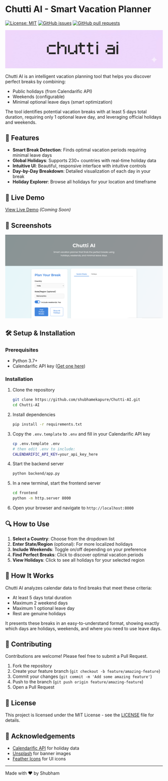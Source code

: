 # Chutti AI - Smart Vacation Planner
[![License: MIT](https://img.shields.io/badge/License-MIT-yellow.svg)](LICENSE) [![GitHub issues](https://img.shields.io/github/issues/shubhamekapure/Chutti-AI)](https://github.com/shubhamekapure/Chutti-AI/issues) [![GitHub pull requests](https://img.shields.io/github/issues-pr/shubhamekapure/Chutti-AI)](https://github.com/shubhamekapure/Chutti-AI/pulls)

![Chutti AI Banner](assets/banner.jpeg)

Chutti AI is an intelligent vacation planning tool that helps you discover perfect breaks by combining:
- Public holidays (from Calendarific API)
- Weekends (configurable)
- Minimal optional leave days (smart optimization)

The tool identifies potential vacation breaks with at least 5 days total duration, requiring only 1 optional leave day, and leveraging official holidays and weekends.

## 🌟 Features

- **Smart Break Detection**: Finds optimal vacation periods requiring minimal leave days
- **Global Holidays**: Supports 230+ countries with real-time holiday data
- **Intuitive UI**: Beautiful, responsive interface with intuitive controls
- **Day-by-Day Breakdown**: Detailed visualization of each day in your break
- **Holiday Explorer**: Browse all holidays for your location and timeframe

## 🚀 Live Demo

[View Live Demo](#) _(Coming Soon)_

## 📸 Screenshots

![Chutti AI Screenshot](assets/screenshot.png)

## 🛠️ Setup & Installation

### Prerequisites
- Python 3.7+
- Calendarific API key ([Get one here](https://calendarific.com/api-documentation))

### Installation

1. Clone the repository
   ```bash
   git clone https://github.com/shubhamekapure/Chutti-AI.git
   cd Chutti-AI
   ```

2. Install dependencies
   ```bash
   pip install -r requirements.txt
   ```

3. Copy the `.env.template` to `.env` and fill in your Calendarific API key
   ```bash
   cp .env.template .env
   # then edit .env to include:
   CALENDARIFIC_API_KEY=your_api_key_here
   ```

4. Start the backend server
   ```bash
   python backend/app.py
   ```

5. In a new terminal, start the frontend server
   ```bash
   cd frontend
   python -m http.server 8000
   ```

6. Open your browser and navigate to `http://localhost:8000`

## 🔍 How to Use

1. **Select a Country**: Choose from the dropdown list
2. **Enter State/Region** (optional): For more localized holidays
3. **Include Weekends**: Toggle on/off depending on your preference
4. **Find Perfect Breaks**: Click to discover optimal vacation periods
5. **View Holidays**: Click to see all holidays for your selected region

## 🧠 How It Works

Chutti AI analyzes calendar data to find breaks that meet these criteria:
- At least 5 days total duration
- Maximum 2 weekend days
- Maximum 1 optional leave day
- Rest are genuine holidays

It presents these breaks in an easy-to-understand format, showing exactly which days are holidays, weekends, and where you need to use leave days.

## 🤝 Contributing

Contributions are welcome! Please feel free to submit a Pull Request.

1. Fork the repository
2. Create your feature branch (`git checkout -b feature/amazing-feature`)
3. Commit your changes (`git commit -m 'Add some amazing feature'`)
4. Push to the branch (`git push origin feature/amazing-feature`)
5. Open a Pull Request

## 📝 License

This project is licensed under the MIT License - see the [LICENSE](LICENSE) file for details.

## 🙏 Acknowledgements

- [Calendarific API](https://calendarific.com/) for holiday data
- [Unsplash](https://unsplash.com/) for banner images
- [Feather Icons](https://feathericons.com/) for UI icons

---

Made with ❤️ by Shubham
